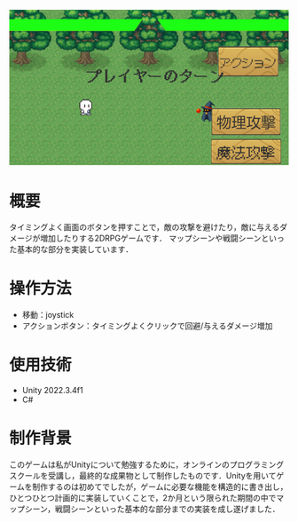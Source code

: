 
![ゲーム画面](image.png)

# 概要
タイミングよく画面のボタンを押すことで，敵の攻撃を避けたり，敵に与えるダメージが増加したりする2DRPGゲームです．
マップシーンや戦闘シーンといった基本的な部分を実装しています．  


# 操作方法
- 移動：joystick
- アクションボタン：タイミングよくクリックで回避/与えるダメージ増加  


# 使用技術
- Unity 2022.3.4f1
- C#  


# 制作背景
このゲームは私がUnityについて勉強するために，オンラインのプログラミングスクールを受講し，最終的な成果物として制作したものです．Unityを用いてゲームを制作するのは初めてでしたが，ゲームに必要な機能を構造的に書き出し，ひとつひとつ計画的に実装していくことで，2か月という限られた期間の中でマップシーン，戦闘シーンといった基本的な部分までの実装を成し遂げました．





